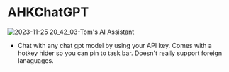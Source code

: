 # AHKChatGPT

![2023-11-25 20_42_03-Tom's AI Assistant](https://github.com/3mot/AHKChatGPT/assets/152034891/a602e68f-2efe-4dba-aee4-6f40913c3dd6)

- Chat with any chat gpt model by using your API key. Comes with a hotkey hider so you can pin to task bar. Doesn't really support foreign lanaguages.
